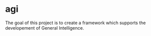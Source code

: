 # agi
The goal of this project is to create a framework which supports the developement of General Intelligence.

